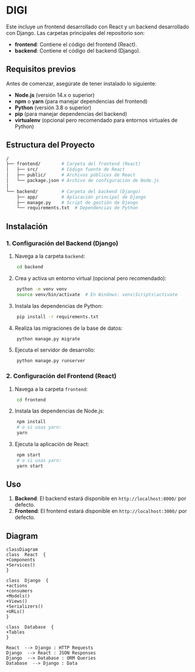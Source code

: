 # DIGI

Este incluye un frontend desarrollado con React y un backend desarrollado con Django. Las carpetas principales del repositorio son:

- **frontend**: Contiene el código del frontend (React).
- **backend**: Contiene el código del backend (Django).

## Requisitos previos

Antes de comenzar, asegúrate de tener instalado lo siguiente:

- **Node.js** (versión 14.x o superior)
- **npm** o **yarn** (para manejar dependencias del frontend)
- **Python** (versión 3.8 o superior)
- **pip** (para manejar dependencias del backend)
- **virtualenv** (opcional pero recomendado para entornos virtuales de Python)

## Estructura del Proyecto

```bash
/
├── frontend/        # Carpeta del frontend (React)
│   ├── src/         # Código fuente de React
│   ├── public/      # Archivos públicos de React
│   └── package.json # Archivo de configuración de Node.js
│
└── backend/         # Carpeta del backend (Django)
    ├── app/         # Aplicación principal de Django
    ├── manage.py    # Script de gestión de Django
    └── requirements.txt  # Dependencias de Python

```
## Instalación

### 1. Configuración del Backend (Django)

1.  Navega a la carpeta `backend`:
```bash
	cd backend
```

2.  Crea y activa un entorno virtual (opcional pero recomendado):
```bash
    python -m venv venv
    source venv/bin/activate  # En Windows: venv\Scripts\activate
```
    
3.  Instala las dependencias de Python:
```bash
    pip install -r requirements.txt 
```
4.  Realiza las migraciones de la base de datos:
    
```bash
    python manage.py migrate
``` 
    
5.  Ejecuta el servidor de desarrollo:
    
```bash
    python manage.py runserver
``` 

### 2. Configuración del Frontend (React)

1.  Navega a la carpeta `frontend`:
    
```bash
    cd frontend 
``` 
2.  Instala las dependencias de Node.js:
    
```bash
    npm install
    # o si usas yarn:
    yarn 
``` 
3.  Ejecuta la aplicación de React:
    
```bash
    npm start
    # o si usas yarn:
    yarn start
``` 

## Uso

1.  **Backend**: El backend estará disponible en `http://localhost:8000/` por defecto.
2.  **Frontend**: El frontend estará disponible en `http://localhost:3000/` por defecto.

## Diagram

```mermaid
classDiagram
class  React  {
+Components
+Services()
}

class  Django  {
+actions
+consumers
+Models()
+Views()
+Serializers()
+URLs()
}

class  Database  {
+Tables
}

React  --> Django : HTTP Requests
Django  --> React : JSON Responses
Django  --> Database : ORM Queries
Database  --> Django : Data
```